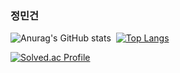 ### 정민건

![Anurag's GitHub stats](https://github-readme-stats.vercel.app/api?username=999gawkboyy&show_icons=true&theme=radical)
﻿
﻿[![Top Langs](https://github-readme-stats.vercel.app/api/top-langs/?username=999gawkboyy&langs_count=10&layout=compact&theme=dark)](https://github.com/999gawkboyy)
 
[![Solved.ac Profile](http://mazassumnida.wtf/api/generate_badge?boj=mingeun3669)](https://solved.ac/mingeun3669)
